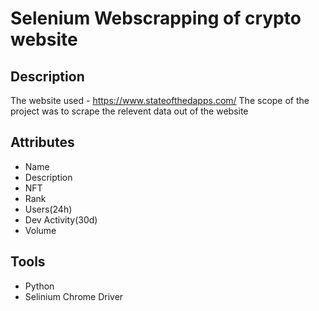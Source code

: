 # Selenium Webscrapping of crypto website
## Description
The website used - https://www.stateofthedapps.com/
The scope of the project was to scrape the relevent data out of the website 

## Attributes
 - Name 
 - Description 	
 - NFT 	
 - Rank 	
 - Users(24h) 	
 - Dev Activity(30d) 	
 - Volume
## Tools
 - Python
 - Selinium Chrome Driver

